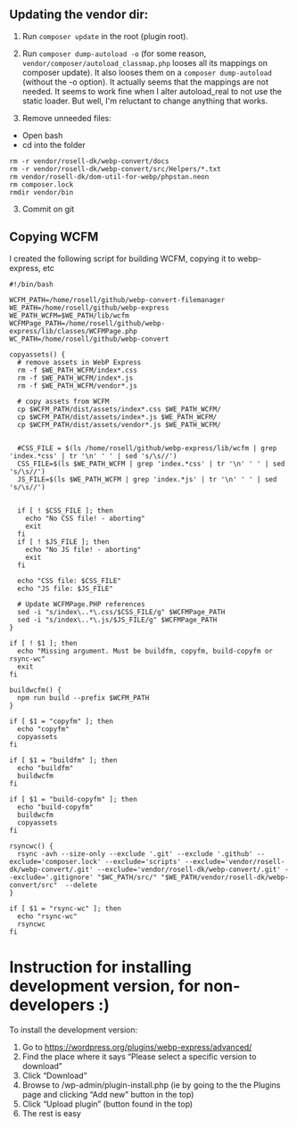## Updating the vendor dir:

1. Run `composer update` in the root (plugin root).
2. Run `composer dump-autoload -o`
(for some reason, `vendor/composer/autoload_classmap.php` looses all its mappings on composer update). It also looses them on a `composer dump-autoload` (without the -o option).
It actually seems that the mappings are not needed. It seems to work fine when I alter autoload_real to not use the static loader. But well, I'm reluctant to change anything that works.

3. Remove unneeded files:

- Open bash
- cd into the folder

```
rm -r vendor/rosell-dk/webp-convert/docs
rm -r vendor/rosell-dk/webp-convert/src/Helpers/*.txt
rm vendor/rosell-dk/dom-util-for-webp/phpstan.neon
rm composer.lock
rmdir vendor/bin
```

3. Commit on git


## Copying WCFM
I created the following script for building WCFM, copying it to webp-express, etc
```
#!/bin/bash

WCFM_PATH=/home/rosell/github/webp-convert-filemanager
WE_PATH=/home/rosell/github/webp-express
WE_PATH_WCFM=$WE_PATH/lib/wcfm
WCFMPage_PATH=/home/rosell/github/webp-express/lib/classes/WCFMPage.php
WC_PATH=/home/rosell/github/webp-convert

copyassets() {
  # remove assets in WebP Express
  rm -f $WE_PATH_WCFM/index*.css
  rm -f $WE_PATH_WCFM/index*.js
  rm -f $WE_PATH_WCFM/vendor*.js

  # copy assets from WCFM
  cp $WCFM_PATH/dist/assets/index*.css $WE_PATH_WCFM/
  cp $WCFM_PATH/dist/assets/index*.js $WE_PATH_WCFM/
  cp $WCFM_PATH/dist/assets/vendor*.js $WE_PATH_WCFM/


  #CSS_FILE = $(ls /home/rosell/github/webp-express/lib/wcfm | grep 'index.*css' | tr '\n' ' ' | sed 's/\s//')
  CSS_FILE=$(ls $WE_PATH_WCFM | grep 'index.*css' | tr '\n' ' ' | sed 's/\s//')
  JS_FILE=$(ls $WE_PATH_WCFM | grep 'index.*js' | tr '\n' ' ' | sed 's/\s//')


  if [ ! $CSS_FILE ]; then
    echo "No CSS file! - aborting"
    exit
  fi
  if [ ! $JS_FILE ]; then
    echo "No JS file! - aborting"
    exit
  fi

  echo "CSS file: $CSS_FILE"
  echo "JS file: $JS_FILE"

  # Update WCFMPage.PHP references
  sed -i "s/index\..*\.css/$CSS_FILE/g" $WCFMPage_PATH
  sed -i "s/index\..*\.js/$JS_FILE/g" $WCFMPage_PATH
}

if [ ! $1 ]; then
  echo "Missing argument. Must be buildfm, copyfm, build-copyfm or rsync-wc"
  exit
fi

buildwcfm() {
  npm run build --prefix $WCFM_PATH
}

if [ $1 = "copyfm" ]; then
  echo "copyfm"
  copyassets
fi

if [ $1 = "buildfm" ]; then
  echo "buildfm"
  buildwcfm
fi

if [ $1 = "build-copyfm" ]; then
  echo "build-copyfm"
  buildwcfm
  copyassets
fi

rsyncwc() {
  rsync -avh --size-only --exclude '.git' --exclude '.github' --exclude='composer.lock' --exclude='scripts' --exclude='vendor/rosell-dk/webp-convert/.git' --exclude='vendor/rosell-dk/webp-convert/.git' --exclude='.gitignore' "$WC_PATH/src/" "$WE_PATH/vendor/rosell-dk/webp-convert/src"  --delete
}

if [ $1 = "rsync-wc" ]; then
  echo "rsync-wc"
  rsyncwc
fi
```

# Instruction for installing development version, for non-developers :)

To install the development version:
1) Go to https://wordpress.org/plugins/webp-express/advanced/
2) Find the place where it says “Please select a specific version to download”
3) Click “Download”
4) Browse to /wp-admin/plugin-install.php (ie by going to the the Plugins page and clicking “Add new” button in the top)
5) Click “Upload plugin” (button found in the top)
6) The rest is easy
